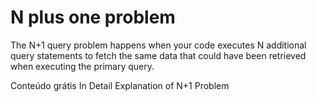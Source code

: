 # N plus one problem

The N+1 query problem happens when your code executes N additional query statements to fetch the same data that could have been retrieved when executing the primary query.

<ResourceGroupTitle>Conteúdo grátis</ResourceGroupTitle>
<BadgeLink colorScheme='yellow' badgeText='READ' href='https://medium.com/doctolib/understanding-and-fixing-n-1-query-30623109fe89'>In Detail Explanation of N+1 Problem</BadgeLink>
